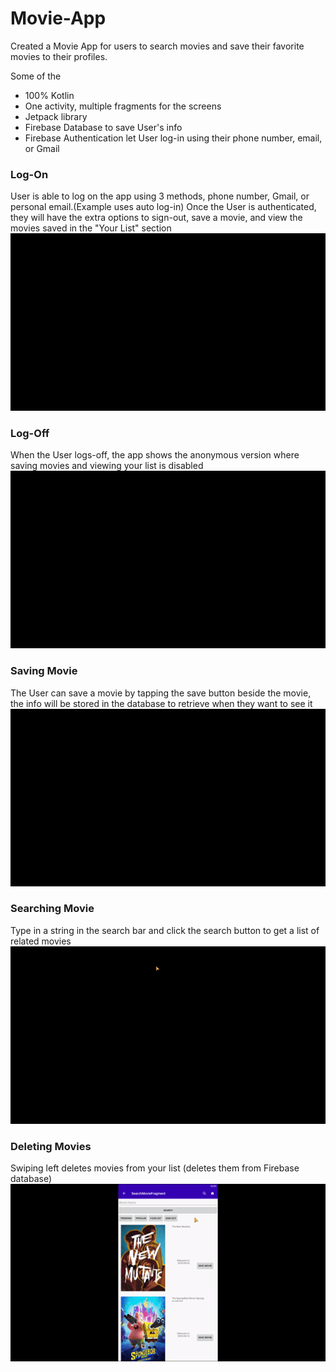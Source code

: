 # Movie-App

Created a Movie App for users to search movies and save their favorite movies to their profiles.

Some of the 

* 100% Kotlin
* One activity, multiple fragments for the screens
* Jetpack library
* Firebase Database to save User's info
* Firebase Authentication let User log-in using their phone number, email, or Gmail

### Log-On
User is able to log on the app using 3 methods, phone number, Gmail, or personal email.(Example uses auto log-in)
Once the User is authenticated, they will have the extra options to sign-out, save a movie, and view the movies saved in the "Your List" section
![](https://github.com/EFOC/Movie-App/blob/master/app/libs/gifs/log_on.gif)

### Log-Off
When the User logs-off, the app shows the anonymous version where saving movies and viewing your list is disabled
![](https://github.com/EFOC/Movie-App/blob/master/app/libs/gifs/sign_off.gif)

### Saving Movie
The User can save a movie by tapping the save button beside the movie, the info will be stored in the database to retrieve when they want to see it
![](https://github.com/EFOC/Movie-App/blob/master/app/libs/gifs/saving_movie.gif)

### Searching Movie
Type in a string in the search bar and click the search button to get a list of related movies
![](https://github.com/EFOC/Movie-App/blob/master/app/libs/gifs/searching_movie.gif)

### Deleting Movies
Swiping left deletes movies from your list (deletes them from Firebase database)
![](https://github.com/EFOC/Movie-App/blob/master/app/libs/gifs/deleting_movie.gif)
